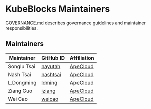 # KubeBlocks Maintainers

[GOVERNANCE.md](https://github.com/apecloud/kubeblocks/blob/main/GOVERNANCE.md) describes governance guidelines and
maintainer responsibilities.

## Maintainers

| Maintainer  | GitHub ID                               | Affiliation                              |
|-------------|-----------------------------------------|------------------------------------------|
| Songlu Tsai | [nayutah](https://github.com/nayutah)   | [ApeCloud](https://github.com/apecloud/) |
| Nash Tsai   | [nashtsai](https://github.com/nashtsai) | [ApeCloud](https://github.com/apecloud/) |
| L.Dongming  | [ldming](https://github.com/ldming)     | [ApeCloud](https://github.com/apecloud/) |
| Ziang Guo   | [iziang](https://github.com/iziang)     | [ApeCloud](https://github.com/apecloud/) |
| Wei Cao     | [weicao](https://github.com/weicao)     | [ApeCloud](https://github.com/apecloud/) |

